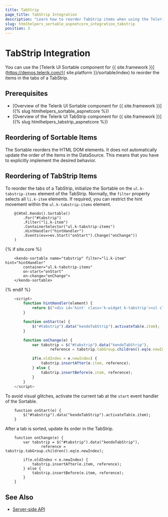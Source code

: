 ```yaml
---
title: TabStrip
page_title: TabStrip Integration
description: "Learn how to reorder TabStrip items when using the Telerik UI Sortable component for {{ site.framework }}."
slug: htmlhelpers_sortable_aspnetcore_integration_tabstrip
position: 3
---
```


# TabStrip Integration

You can use the [Telerik UI Sortable component for {{ site.framework }}](https://demos.telerik.com/{{ site.platform }}/sortable/index) to reorder the items in the tabs of a TabStrip.

## Prerequisites

* [Overview of the Telerik UI Sortable component for {{ site.framework }}]({% slug htmlhelpers_sortable_aspnetcore %})
* [Overview of the Telerik UI TabStrip component for {{ site.framework }}]({% slug htmlhelpers_tabstrip_aspnetcore %})

## Reordering of Sortable Items

The Sortable reorders the HTML DOM elements. It does not automatically update the order of the items in the DataSource. This means that you have to explicitly implement the desired behavior.

## Reordering of TabStrip Items

To reorder the tabs of a TabStrip, initialize the Sortable on the `ul.k-tabstrip-items` element of the TabStrip. Normally, the `filter` property selects all `li.k-item` elements. If required, you can restrict the hint movement within the `ul.k-tabstrip-items` element.

```HtmlHelper
    @(Html.Kendo().Sortable()
        .For("#tabstrip")
        .Filter("li.k-item")
        .ContainerSelector("ul.k-tabstrip-items")
        .HintHandler("hintHandler")
        .Events(ev=>ev.Start("onStart").Change("onChange"))
    )
```
{% if site.core %}
```TagHelper
    <kendo-sortable name="tabstrip" filter="li.k-item" hint="hintHandler"
        container="ul.k-tabstrip-items"
        on-start="onStart"
        on-change="onChange">
    </kendo-sortable>
```
{% endif %}
```JavaScript
    <script>
        function hintHandler(element) {
            return $("<div id='hint' class='k-widget k-tabstrip'><ul class='k-tabstrip-items k-reset'><li class='k-item k-active k-tab-on-top'>" + element.html() + "</li></ul></div>");
        }

        function onStart(e) {
            $("#tabstrip").data("kendoTabStrip").activateTab(e.item);
        }

        function onChange(e) {
            var tabstrip = $("#tabstrip").data("kendoTabStrip"),
                    reference = tabstrip.tabGroup.children().eq(e.newIndex);

            if(e.oldIndex < e.newIndex) {
                tabstrip.insertAfter(e.item, reference);
            } else {
                tabstrip.insertBefore(e.item, reference);
            }
        }
    </script>
```
To avoid visual glitches, activate the current tab at the `start` event handler of the Sortable.

```
    function onStart(e) {
        $("#tabstrip").data("kendoTabStrip").activateTab(e.item);
    }
```

After a tab is sorted, update its order in the TabStrip.

```
    function onChange(e) {
        var tabstrip = $("#tabstrip").data("kendoTabStrip"),
                reference = tabstrip.tabGroup.children().eq(e.newIndex);

        if(e.oldIndex < e.newIndex) {
            tabstrip.insertAfter(e.item, reference);
        } else {
            tabstrip.insertBefore(e.item, reference);
        }
    }
```

## See Also

* [Server-side API](/api/sortable)
